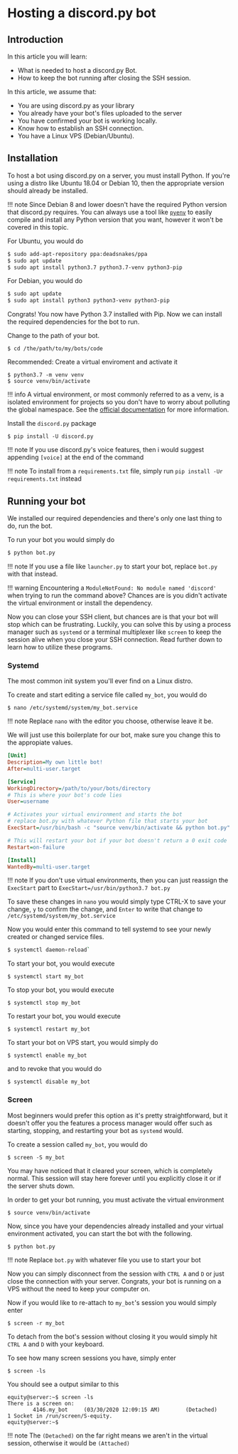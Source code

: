 # Hosting a discord.py bot

## Introduction

In this article you will learn:

* What is needed to host a discord.py Bot.
* How to keep the bot running after closing the SSH session.

In this article, we assume that:

* You are using discord.py as your library
* You already have your bot's files uploaded to the server
* You have confirmed your bot is working locally.
* Know how to establish an SSH connection.
* You have a Linux VPS (Debian/Ubuntu).

## Installation

To host a bot using discord.py on a server, you must install Python. If you're using a distro like Ubuntu 18.04 or Debian 10, then the appropriate version should already be installed.

!!! note
    Since Debian 8 and lower doesn't have the required Python version that discord.py requires. You can always
    use a tool like [`pyenv`](https://github.com/pyenv/pyenv) to easily compile and install any Python version 
    that you want, however it won't be covered in this topic.

For Ubuntu, you would do
```sh
$ sudo add-apt-repository ppa:deadsnakes/ppa
$ sudo apt update
$ sudo apt install python3.7 python3.7-venv python3-pip
```

For Debian, you would do
```sh
$ sudo apt update
$ sudo apt install python3 python3-venv python3-pip
```

Congrats! You now have Python 3.7 installed with Pip. Now we can install the required dependencies for the bot 
to run.


Change to the path of your bot.

```
$ cd /the/path/to/my/bots/code
```

Recommended: Create a virtual enviroment and activate it
```
$ python3.7 -m venv venv
$ source venv/bin/activate
```
!!! info
    A virtual environment, or most commonly referred to as a venv, is a isolated environment for projects so
    you don't have to worry about polluting the global namespace. See the [official documentation](https://docs.python.org/3/library/venv.html#creating-virtual-environments) for more information.

Install the `discord.py` package

```
$ pip install -U discord.py
```

!!! note
    If you use discord.py's voice features, then i would suggest appending `[voice]` at the end of the command

!!! note
    To install from a `requirements.txt` file, simply run `pip install -Ur requirements.txt` instead


## Running your bot

We installed our required dependencies and there's only one last thing to do, run the bot. 

To run your bot you would simply do

```sh
$ python bot.py
```

!!! note
    If you use a file like `launcher.py` to start your bot, replace `bot.py` with that instead.

!!! warning
    Encountering a `ModuleNotFound: No module named 'discord'` when trying to run the command above? Chances are is
    you didn't activate the virtual environment or install the dependency.

Now you can close your SSH client, but chances are is that your bot will stop which can be frustrating. Luckily, you can solve this by
using a process manager such as `systemd` or a terminal multiplexer like `screen` to keep the session alive when you close your SSH connection. Read further down to learn how to utilize these programs.


### Systemd

The most common init system you'll ever find on a Linux distro.

To create and start editing a service file called `my_bot`, you would do

```
$ nano /etc/systemd/system/my_bot.service
```
!!! note
    Replace `nano` with the editor you choose, otherwise leave it be.

We will just use this boilerplate for our bot, make sure you change this to
the appropiate values.

```ini
[Unit]
Description=My own little bot!
After=multi-user.target

[Service]
WorkingDirectory=/path/to/your/bots/directory
# This is where your bot's code lies
User=username

# Activates your virtual environment and starts the bot
# replace bot.py with whatever Python file that starts your bot
ExecStart=/usr/bin/bash -c "source venv/bin/activate && python bot.py" 

# This will restart your bot if your bot doesn't return a 0 exit code
Restart=on-failure

[Install]
WantedBy=multi-user.target
```

!!! note
    If you don't use virtual environments, then you can just reassign the `ExecStart` part to `ExecStart=/usr/bin/python3.7 bot.py`

To save these changes in `nano` you would simply type CTRL-X to save your change, `y` to confirm the change, and `Enter` to write that change
to `/etc/systemd/system/my_bot.service`


Now you would enter this command to tell systemd to see your newly created or changed
service files.

```sh
$ systemctl daemon-reload`
```

To start your bot, you would execute

```
$ systemctl start my_bot
```

To stop your bot, you would execute

```
$ systemctl stop my_bot
```

To restart your bot, you would execute

```
$ systemctl restart my_bot
```

To start your bot on VPS start, you would simply do

```
$ systemctl enable my_bot
```

and to revoke that you would do

```
$ systemctl disable my_bot
```

### Screen

Most beginners would prefer this option as it's pretty straightforward, but it doesn't offer
you the features a process manager would offer such as starting, stopping, and restarting your bot as `systemd` would.


To create a session called `my_bot`, you would do
```
$ screen -S my_bot
```
You may have noticed that it cleared your screen, which is completely normal. This session will stay here forever until you explicitly close it or if the server shuts down.


In order to get your bot running, you must activate the virtual environment

```
$ source venv/bin/activate
```

Now, since you have your dependencies already installed and your virtual environment activated, you can start the bot with the following.

```
$ python bot.py
```

!!! note
    Replace `bot.py` with whatever file you use to start your bot


Now you can simply disconnect from the session with `CTRL A` and `D` or just close the connection with your server. Congrats, your bot is running on a VPS without the need to keep your computer on.

Now if you would like to re-attach to `my_bot`'s session you would simply
enter

```
$ screen -r my_bot
```

To detach from the bot's session without closing it you would simply hit `CTRL A` and `D` with your keyboard.

To see how many screen sessions you have, simply enter

```
$ screen -ls
```

You should see a output similar to this

```
equity@server:~$ screen -ls
There is a screen on:
        4146.my_bot     (03/30/2020 12:09:15 AM)        (Detached)
1 Socket in /run/screen/S-equity.
equity@server:~$
```

!!! note
    The `(Detached)` on the far right means we aren't in the virtual session, otherwise it would
    be `(Attached)`
